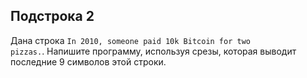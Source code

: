 ## Подстрока 2

Дана строка <code>In 2010, someone paid 10k Bitcoin for two pizzas.</code>.
Напишите программу, используя срезы, которая выводит последние 9 символов этой строки.